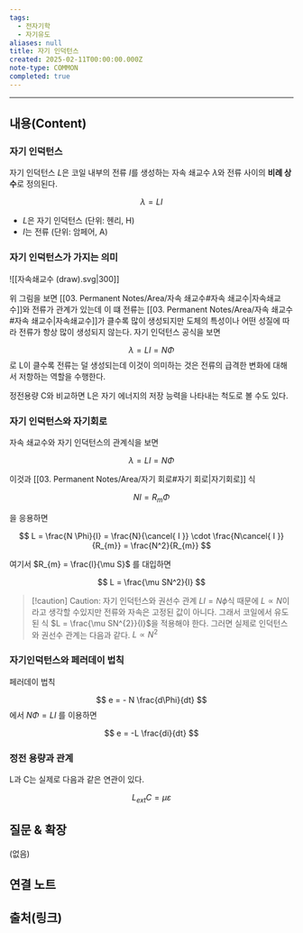 ```yaml
---
tags:
  - 전자기학
  - 자기유도
aliases: null
title: 자기 인덕턴스
created: 2025-02-11T00:00:00.000Z
note-type: COMMON
completed: true
---
```


---

## 내용(Content)

### 자기 인덕턴스

자기 인덕턴스 $L$은 코일 내부의 전류 $I$를 생성하는 자속 쇄교수 $\lambda$와 전류 사이의 **비례 상수**로 정의된다.

$$
\lambda = L I
$$

- $L$은 자기 인덕턴스 (단위: 헨리, H)
- $I$는 전류 (단위: 암페어, A)

### 자기 인덕턴스가 가지는 의미

![[자속쇄교수 (draw).svg|300]]

위 그림을 보면 [[03. Permanent Notes/Area/자속 쇄교수#자속 쇄교수|자속쇄교수]]와 전류가 관계가 있는데 이 떄 전류는 [[03. Permanent Notes/Area/자속 쇄교수#자속 쇄교수|자속쇄교수]]가 클수록 많이 생성되지만 도체의 특성이나 어떤 성질에 따라 전류가 항상 많이 생성되지 않는다. 자기 인덕턴스 공식을 보면

$$
\lambda = L I = N \Phi
$$
로 L이 클수록 전류는 덜 생성되는데 이것이 의미하는 것은 전류의 급격한 변화에 대해서 저항하는 역할을 수행한다.

정전용량 C와 비교하면 L은 자기 에너지의 저장 능력을 나타내는 척도로 볼 수도 있다.

### 자기 인덕턴스와 자기회로

자속 쇄교수와 자기 인덕턴스의 관계식을 보면

$$
\lambda = L I = N \Phi
$$

이것과 [[03. Permanent Notes/Area/자기 회로#자기 회로|자기회로]] 식

$$
N I = R_{m} \Phi
$$

을 응용하면

$$
L = \frac{N \Phi}{I} = \frac{N}{\cancel{ I }} \cdot  \frac{N\cancel{ I }}{R_{m}} = \frac{N^2}{R_{m}}
$$

여기서 $R_{m} = \frac{l}{\mu S}$ 를 대입하면

$$
L = \frac{\mu SN^2}{l}
$$

>[!caution] Caution: 자기 인덕턴스와 권선수 관계
>$LI = N \phi$식 때문에 $L \propto N$이라고 생각할 수있지만 전류와 자속은 고정된 값이 아니다. 그래서 코일에서 유도된 식 $L = \frac{\mu SN^{2}}{l}$을 적용해야 한다. 그러면 실제로 인덕턴스와 권선수 관계는 다음과 같다.
>$L \propto N^{2}$

### 자기인덕턴스와 페러데이 법칙

페러데이 법칙

$$
e = - N \frac{d\Phi}{dt}
$$
에서 $N\Phi = LI$ 를 이용하면

$$
e = -L \frac{di}{dt}
$$


### 정전 용량과 관계

L과 C는 실제로 다음과 같은 연관이 있다.

$$
L_{ext}C = \mu\varepsilon
$$


## 질문 & 확장

(없음)

## 연결 노트

## 출처(링크)






